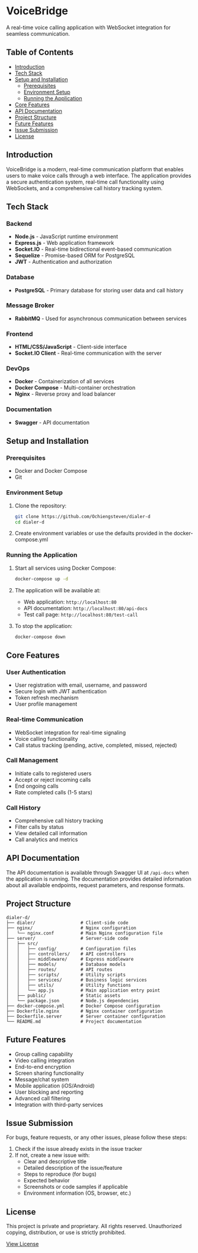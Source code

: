 # VoiceBridge

A real-time voice calling application with WebSocket integration for seamless communication.

## Table of Contents

- [Introduction](#introduction)
- [Tech Stack](#tech-stack)
- [Setup and Installation](#setup-and-installation)
  - [Prerequisites](#prerequisites)
  - [Environment Setup](#environment-setup)
  - [Running the Application](#running-the-application)
- [Core Features](#core-features)
- [API Documentation](#api-documentation)
- [Project Structure](#project-structure)
- [Future Features](#future-features)
- [Issue Submission](#issue-submission)
- [License](#license)

## Introduction

VoiceBridge is a modern, real-time communication platform that enables users to make voice calls through a web interface. The application provides a secure authentication system, real-time call functionality using WebSockets, and a comprehensive call history tracking system.

## Tech Stack

### Backend

- **Node.js** - JavaScript runtime environment
- **Express.js** - Web application framework
- **Socket.IO** - Real-time bidirectional event-based communication
- **Sequelize** - Promise-based ORM for PostgreSQL
- **JWT** - Authentication and authorization

### Database

- **PostgreSQL** - Primary database for storing user data and call history

### Message Broker

- **RabbitMQ** - Used for asynchronous communication between services

### Frontend

- **HTML/CSS/JavaScript** - Client-side interface
- **Socket.IO Client** - Real-time communication with the server

### DevOps

- **Docker** - Containerization of all services
- **Docker Compose** - Multi-container orchestration
- **Nginx** - Reverse proxy and load balancer

### Documentation

- **Swagger** - API documentation

## Setup and Installation

### Prerequisites

- Docker and Docker Compose
- Git

### Environment Setup

1. Clone the repository:

   ```bash
   git clone https://github.com/Ochiengsteven/dialer-d
   cd dialer-d
   ```

2. Create environment variables or use the defaults provided in the docker-compose.yml

### Running the Application

1. Start all services using Docker Compose:

   ```bash
   docker-compose up -d
   ```

2. The application will be available at:

   - Web application: `http://localhost:80`
   - API documentation: `http://localhost:80/api-docs`
   - Test call page: `http://localhost:80/test-call`

3. To stop the application:
   ```bash
   docker-compose down
   ```

## Core Features

### User Authentication

- User registration with email, username, and password
- Secure login with JWT authentication
- Token refresh mechanism
- User profile management

### Real-time Communication

- WebSocket integration for real-time signaling
- Voice calling functionality
- Call status tracking (pending, active, completed, missed, rejected)

### Call Management

- Initiate calls to registered users
- Accept or reject incoming calls
- End ongoing calls
- Rate completed calls (1-5 stars)

### Call History

- Comprehensive call history tracking
- Filter calls by status
- View detailed call information
- Call analytics and metrics

## API Documentation

The API documentation is available through Swagger UI at `/api-docs` when the application is running. The documentation provides detailed information about all available endpoints, request parameters, and response formats.

## Project Structure

```
dialer-d/
├── dialer/                 # Client-side code
├── nginx/                  # Nginx configuration
│   └── nginx.conf          # Main Nginx configuration file
├── server/                 # Server-side code
│   ├── src/
│   │   ├── config/         # Configuration files
│   │   ├── controllers/    # API controllers
│   │   ├── middleware/     # Express middleware
│   │   ├── models/         # Database models
│   │   ├── routes/         # API routes
│   │   ├── scripts/        # Utility scripts
│   │   ├── services/       # Business logic services
│   │   ├── utils/          # Utility functions
│   │   └── app.js          # Main application entry point
│   ├── public/             # Static assets
│   └── package.json        # Node.js dependencies
├── docker-compose.yml      # Docker Compose configuration
├── Dockerfile.nginx        # Nginx container configuration
├── Dockerfile.server       # Server container configuration
└── README.md               # Project documentation
```

## Future Features

- Group calling capability
- Video calling integration
- End-to-end encryption
- Screen sharing functionality
- Message/chat system
- Mobile application (iOS/Android)
- User blocking and reporting
- Advanced call filtering
- Integration with third-party services

## Issue Submission

For bugs, feature requests, or any other issues, please follow these steps:

1. Check if the issue already exists in the issue tracker
2. If not, create a new issue with:
   - Clear and descriptive title
   - Detailed description of the issue/feature
   - Steps to reproduce (for bugs)
   - Expected behavior
   - Screenshots or code samples if applicable
   - Environment information (OS, browser, etc.)

## License

This project is private and proprietary. All rights reserved. Unauthorized copying, distribution, or use is strictly prohibited.

[View License](./LICENSE.md)
